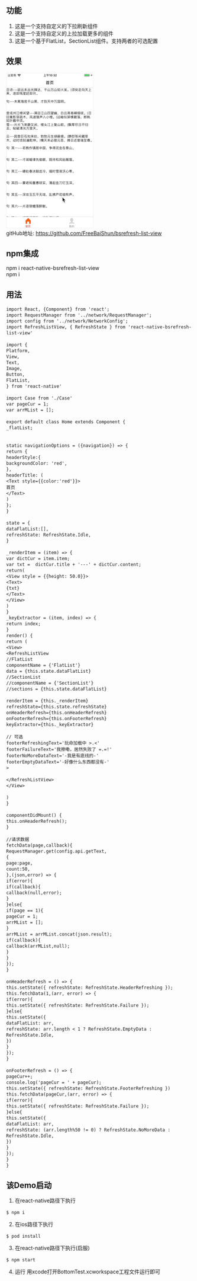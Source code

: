 ## 功能
1. 这是一个支持自定义的下拉刷新组件
2. 这是一个支持自定义的上拉加载更多的组件
3. 这是一个基于FlatList，SectionList组件。支持两者的可选配置

## 效果
![image](https://github.com/FreeBaiShun/bsrefresh-list-view/blob/master/react-native-bsrefresh-list-view.gif)       
gitHub地址: https://github.com/FreeBaiShun/bsrefresh-list-view

## npm集成
npm i react-native-bsrefresh-list-view        
npm i

## 用法

```
import React, {Component} from 'react';
import RequestManager from '../network/RequestManager';
import config from '../network/NetworkConfig';
import RefreshListView, { RefreshState } from 'react-native-bsrefresh-list-view'

import {
Platform,
View,
Text,
Image,
Button,
FlatList,
} from 'react-native'

import Case from './Case'
var pageCur = 1;
var arrMList = [];

export default class Home extends Component {
_flatList;


static navigationOptions = ({navigation}) => {
return {
headerStyle:{
backgroundColor: 'red',
},
headerTitle: (
<Text style={{color:'red'}}>
首页
</Text>
)
};
}

state = {
dataFlatList:[],
refreshState: RefreshState.Idle,
}

_renderItem = (item) => {
var dictCur = item.item;
var txt =  dictCur.title + '---' + dictCur.content;
return(
<View style = {{height: 50.0}}>
<Text>
{txt}
</Text>
</View>
)
}
_keyExtractor = (item, index) => {
return index;
}
render() {
return (
<View>
<RefreshListView
//FlatList
componentName = {'FlatList'}
data = {this.state.dataFlatList}
//SectionList
//componentName = {'SectionList'}
//sections = {this.state.dataFlatList}

renderItem = {this._renderItem}
refreshState={this.state.refreshState}
onHeaderRefresh={this.onHeaderRefresh}
onFooterRefresh={this.onFooterRefresh}
keyExtractor={this._keyExtractor}

// 可选
footerRefreshingText='玩命加载中 >.<'
footerFailureText='我擦嘞，居然失败了 =.=!'
footerNoMoreDataText='-我是有底线的-'
footerEmptyDataText='-好像什么东西都没有-'
>

</RefreshListView>
</View>

)
}

componentDidMount() {
this.onHeaderRefresh();
}

//请求数据
fetchData(page,callback){
RequestManager.get(config.api.getText,
{
page:page,
count:50,
},(json,error) => {
if(error){
if(callback){
callback(null,error);
}
}else{
if(page == 1){
pageCur = 1;
arrMList = [];
}
arrMList = arrMList.concat(json.result);
if(callback){
callback(arrMList,null);
}
}
});
}

onHeaderRefresh = () => {
this.setState({ refreshState: RefreshState.HeaderRefreshing });
this.fetchData(1,(arr, error) => {
if(error){
this.setState({ refreshState: RefreshState.Failure });
}else{
this.setState({
dataFlatList: arr,
refreshState: arr.length < 1 ? RefreshState.EmptyData : RefreshState.Idle,
})
}
});
}

onFooterRefresh = () => {
pageCur++;
console.log('pageCur = ' + pageCur);
this.setState({ refreshState: RefreshState.FooterRefreshing })
this.fetchData(pageCur,(arr, error) => {
if(error){
this.setState({ refreshState: RefreshState.Failure });
}else{
this.setState({
dataFlatList: arr,
refreshState: (arr.length%50 != 0) ? RefreshState.NoMoreData : RefreshState.Idle,
})
}
});
}
}
```

## 该Demo启动
1. 在react-native路径下执行
```
$ npm i
```
2. 在ios路径下执行

```
$ pod install
```
3. 在react-native路径下执行(启服)

```
$ npm start
```

4. 运行
用xcode打开BottomTest.xcworkspace工程文件运行即可



